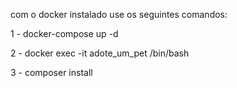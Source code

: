 com o docker instalado use os seguintes comandos:

1 - docker-compose up -d

2 - docker exec -it adote_um_pet /bin/bash

3 - composer install


